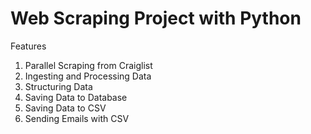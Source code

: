 # Web Scraping Project with Python

Features

01. Parallel Scraping from Craiglist
02. Ingesting and Processing Data
03. Structuring Data
04. Saving Data to Database
05. Saving Data to CSV
05. Sending Emails with CSV

